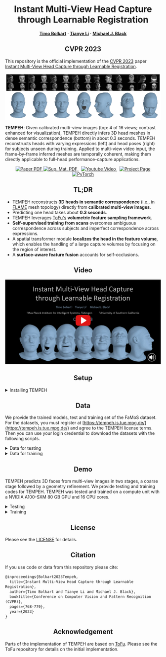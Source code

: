 <h1 align="center">Instant Multi-View Head Capture through Learnable Registration</h1>

<p align="center">
  <a href="https://sites.google.com/site/bolkartt"><strong>Timo Bolkart</strong></a>
  ·
  <a href="https://tianyeli.github.io/"><strong>Tianye Li</strong></a>    
  ·
  <a href="https://ps.is.tuebingen.mpg.de/person/black"><strong>Michael J. Black</strong></a>
</p>
<h2 align="center">CVPR 2023</h2>

This repository is the official implementation of the [CVPR 2023](https://cvpr2023.thecvf.com/) paper [Instant Multi-View Head Capture through Learnable Registration](https://ps.is.mpg.de/uploads_file/attachment/attachment/711/CVPR2023_Multiview_Face_Capture.pdf).   

<p>
  <p align="center"> 
  <img src="media/teaser.png">
  </p>
  <strong>TEMPEH</strong>: Given calibrated multi-view images (top: 4 of 16 views; contrast enhanced for visualization), TEMPEH directly infers 3D head meshes in dense semantic correspondence (bottom) in about 0.3 seconds. TEMPEH reconstructs heads with varying expressions (left) and head poses (right) for subjects unseen during training. Applied to multi-view video input, the frame-by-frame inferred meshes are temporally coherent, making them directly applicable to full-head performance-capture applications.   
</p>

<p align="center">
  <a href='https://ps.is.mpg.de/uploads_file/attachment/attachment/711/CVPR2023_Multiview_Face_Capture.pdf'>
    <img src='https://img.shields.io/badge/PDF-Paper-2D963D?style=flat&logo=Adobe-Acrobat-Reader&logoColor=red' alt='Paper PDF'>
  </a> 
  <a href='https://ps.is.mpg.de/uploads_file/attachment/attachment/712/CVPR2023_Multiview_Face_Capture_supmat.pdf'>
    <img src='https://img.shields.io/badge/PDF-Sup.Mat.-2D963D?style=flat&logo=Adobe-Acrobat-Reader&logoColor=red' alt='Sup. Mat. PDF'>
  </a>     
  <a href='https://youtu.be/AolpvKpmjEw' style='padding-left: 0.5rem;'>
    <img src='https://img.shields.io/badge/Video-Youtube-red?style=flat&logo=youtube&logoColor=red' alt='Youtube Video'>
  </a>
  <a href='https://tempeh.is.tue.mpg.de/index.html' style='padding-left: 0.5rem;'>
    <img src='https://img.shields.io/badge/Website-Project Page-blue?style=flat&logo=Google%20chrome&logoColor=blue' alt='Project Page'>
  </a>
  <a href="https://pytorch.org/get-started/locally/"><img alt="PyTorch" src="https://img.shields.io/badge/PyTorch-ee4c2c?logo=pytorch&logoColor=white"></a>
</p>

<h2 align="center">TL;DR</h2>

- TEMPEH reconstructs **3D heads in semantic correspondence** (i.e., in [FLAME](https://flame.is.tue.mpg.de/) mesh topology) directly from **calibrated multi-view images**.
- Predicting one head takes about **0.3 seconds**.
- TEMPEH leverages [ToFu's](https://tianyeli.github.io/tofu/paper.pdf) **volumetric feature sampling framework**.
- **Self-supervised training from scans** overcomes ambiguous correspondence across subjects and imperfect correspondence across expressions.
- A spatial transformer module **localizes the head in the feature volume**, which enables the handling of a large capture volumes by focusing on the region of interest.
- A **surface-aware feature fusion** accounts for self-occlusions.


<h2 align="center">Video</h2>

<div align="center">
  <a href="https://youtu.be/AolpvKpmjEw" target="_blank">
    <img src="media/TEMPEH_video_screenshot.png" alt="TEMPEH" width="1120" style="height: auto;" />
  </a>
</div>




<h2 align="center">Setup</h2>

<details>
<summary>Installing TEMPEH</summary>

TEMPEH is tested in a Python 3.7 environment with PyTorch 1.12.1 for CUDA 11.6.


Set up and activate the virtual environment:
```
# Set up virtualenv
mkdir <your_home_dir>/.virtualenvs
python3.7 -m venv <your_home_dir>/.virtualenvs/TEMPEH

# Activate virtualenv 
cd TEMPEH
source <your_home_dir>/.virtualenvs/TEMPEH/bin/activate
```

Adjust the pip version (higher pip versions result in errors in the later [MPI-IS/mesh](https://github.com/MPI-IS/mesh) installation) and append the current working directory:
```
pip install -U pip==22.0.4
echo $(pwd) >> <your_home_dir>/.virtualenvs/TEMPEH/lib/python3.7/site-packages/tempeh.pth
```

Install a [PyTorch](https://pytorch.org/get-started/locally/) and [Kaolin](https://github.com/NVIDIAGameWorks/kaolin) version that suit you. We tested with PyTorch 1.12.1 and Kaolin 1.13.
```
pip install torch==1.12.1+cu116 torchvision==0.13.1+cu116 torchaudio==0.12.1 --extra-index-url https://download.pytorch.org/whl/cu116
pip install kaolin==0.13.0 -f https://nvidia-kaolin.s3.us-east-2.amazonaws.com/torch-1.12.1_cu116.html
```

Install mesh processing libraries from [MPI-IS/mesh](https://github.com/MPI-IS/mesh) within the virtual environment.

Install the liegroups:
```
cd modules/liegroups && python setup.py install && cd -
```

Install the remaining requirements with:
```
pip install -r requirements.txt
```
</details>




<h2 align="center">Data</h2>

We provide the trained models, test and training set of the FaMoS dataset. For the datasets, you must register at [https://tempeh.is.tue.mpg.de/](https://tempeh.is.tue.mpg.de/) and agree to the TEMPEH license terms. Then you can use your login credential to download the datasets with the following scripts.


<details>
<summary>Data for testing </summary>

**Pretrained models**

Fetch the pre-trained TEMPEH coarse (700 MB) and refinement models (600 MB) with:
```
./fetch_TEMPEH_models.sh
```
Running this will download the models into './data/downloads' and then extract them to './runs/coarse' and './runs/refinement'.


**Example FaMoS test set**

For downloading a small test set containing the data shown in the paper, run:
```
./fetch_test_subset.sh
```
Running this will download the data into './data/downloads' and then extract the data to './data/test_data_subset'.

**Full FaMoS test set**

For downloading the entire FaMoS test dataset (18 GB), run:
```
./fetch_test_data.sh
```
Running this will download the data into './data/downloads' and then extract the data to './data/test_data'. The archives are extrated with [7z](https://www.7-zip.org/) which must be installed prior to running the script. 

</details>


<details>
<summary>Data for training </summary>

For downloading the FaMoS training dataset (images: 194 GB, scans: 205 GB, registrations: 86 GB), run:
```
./fetch_training_data.sh
```
Running this will download the training data into './data/downloads' (default) and then extract the data to './data/training_data' (default). To specifify different download and data directories, edit the 'fetch_training_data.sh' script. Extracting all data requires about 500 GB of disk space. After running the script, ensure that all data packages are successfully downloaded, and that the extraction of the data was successful. 

To download only images, scans, or registrations, run either of the following:
```
./fetch_training_image.sh
./fetch_training_scans.sh
./fetch_registrations.sh
```

</details>




<h2 align="center">Demo</h2>


TEMPEH predicts 3D faces from multi-view images in two stages, a coarse stage followed by a geometry refinement. We provide testing and training codes for TEMPEH.
TEMPEH was tested and trained on a compute unit with a NVIDIA A100-SXM 80 GB GPU and 16 CPU cores.
  
<details>
<summary>Testing</summary>

Testing TEMPEH requieres about 10 GB of GPU memory.
  
**Step 1: Coarse stage inference**
```
python tester/test_global.py \
--coarse_model_run_dir './runs/coarse/coarse__TEMPEH_final' \
--data_list_fname './data/test_data_subset/paper_test_frames.json' \
--image_directory './data/test_data_subset/test_subset_images_4' \
--calibration_directory './data/test_data_subset/test_subset_calibrations' \
--out_dir './results/FaMoS_test_subset/coarse__TEMPEH_final'
```

**Step 2: Refinement stage inference**
```
python tester/test_local.py \
--refinement_model_run_dir './runs/refinement/refinement_TEMPEH_final' \
--data_list_fname './data/test_data_subset/paper_test_frames.json' \
--coarse_prediction_root_dir './results/FaMoS_test_subset/coarse__TEMPEH_final' \
--image_directory './data/test_data_subset/test_subset_images_4' \
--calibration_directory './data/test_data_subset/test_subset_calibrations' \
--out_dir './results/FaMoS_test_subset/refinement__TEMPEH_final'
```
</details>


<details>
<summary>Training</summary>

Training TEMPEH requieres about 20/37 GB (coarse stage/refinement) of GPU memory.
  
**Step 1: Coarse stage training - Part 1**

TEMPEH's coarse model is firstly pre-trained fully-supervised with a vertex-to-vertex loss for 300K iterations. 
Adapt the paths for the training data `train-data-list-fname`, `val-data-list-fname`, `scan-directory`, `processed-directory`, `image-directory`, `calibration-directory` in the `option_handler/train_options_global.py` and run:
```
python trainer/train_global.py --num-iterations 300000
```

**Step 2: Coarse stage training - Part 2**

After pre-training, training TEMPEH additionally minimizes the point-to-surface distance and an edge-based regularization. 
To resume the training, add the option `--config-filename <CONFIG_FNAME>` with the config file from pre-training (default: `./runs/coarse/coarse__TEMPEH__<<DATE>>/config.json`) and run:
```
python trainer/train_global.py \
--config-filename <CONFIG_FNAME> \
--num-iterations 800000 \
--weight-points2surface 10.0 \
--weight-edge-regularizer 1.0 \
--point-mask-weights '{"w_point_face": 0.0, "w_point_ears": 0.0, "w_point_eyeballs": 1.0, "w_point_eye_region": 0.0, "w_point_lips": 0.0, "w_point_neck": 0.0, "w_point_nostrils": 0.0, "w_point_scalp": 0.0,"w_point_boundary": 0.0}'
```

**Step 3: Cache coarse training and validation predictions**

Prior to training the refinement model, output the predictions for all training and validationd data:
```
# training data
python tester/test_global.py \
--coarse_model_run_dir './runs/coarse/coarse__TEMPEH__<<DATE>>' \
--data_list_fname './data/training_data/seventy_subj__all_seq_frames_per_seq_40_head_rot_120_train.json' \
--image_directory  './data/training_data/train_images_4' \
--calibration_directory './data/training_data/train_calibrations' \
--out_dir './results/FaMoS_training_predictions'

# validation data
python tester/test_global.py \
--coarse_model_run_dir './runs/coarse/coarse__TEMPEH__<<DATE>' \
--data_list_fname './data/training_data/eight_subj__all_seq_frames_per_seq_5_val.json' \
--image_directory  './data/training_data/train_images_4' \
--calibration_directory './data/training_data/train_calibrations' \
--out_dir './results/FaMoS_training_predictions'
```

**Step 4: Refinement model training**

Adapt the paths for the training data `train-data-list-fname`, `val-data-list-fname`, `scan-directory`, `processed-directory`, `image-directory`, `calibration-directory` in the `option_handler/train_options_local.py` and run:
```
python trainer/train_local.py \
--global-model-root-dir './runs/coarse/coarse__TEMPEH__<<DATE>>' \
--global-registration-root-dir './results/FaMoS_training_predictions' \
--num-iterations 150000
```

**Logging**

Training TEMPEH logs training errors, validation errors, and reconstruction renderings with Tensorboard in `./runs/coarse/coarse__TEMPEH__<<DATE>/logs` and `./runs/refinement/refinement__TEMPEH__<<DATE>/logs`.

**Resuming training**

To resume training from a previously saved checkpoint, run `python trainer/train_global.py` or `python trainer/train_local.py` with the option `--config-filename <CONFIG_FNAME>` with the path of the config file of the trained model. This will load all option from the config file and resume the training. 

</details>



<h2 align="center">License</h2>

Please see the [LICENSE](https://tempeh.is.tue.mpg.de/license.html) for details. 


<h2 align="center">Citation</h2>

If you use code or data from this repository please cite:

```commandline
@inproceedings{Bolkart2023Tempeh,
  title={Instant Multi-View Head Capture through Learnable Registration},
  author={Timo Bolkart and Tianye Li and Michael J. Black},
  booktitle={Conference on Computer Vision and Pattern Recognition (CVPR)},
  pages={768-779},
  year={2023}
}
```

<h2 align="center">Acknowledgement</h2>

Parts of the implementation of TEMPEH are based on [ToFu](https://github.com/tianyeli/tofu). 
Please see the ToFu repository for details on the initial implementation. 


